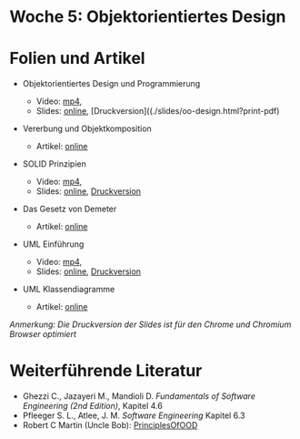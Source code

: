 # Woche 5: Objektorientiertes Design

# Folien und Artikel

* Objektorientiertes Design und Programmierung
    * Video:  [mp4](https://drive.switch.ch/index.php/s/eJBmEDAAkhwTUO1),  
    * Slides: [online](./slides/oo-design.html), [Druckversion]((./slides/oo-design.html?print-pdf)

* Vererbung und Objektkomposition
    * Artikel: [online](./articles/oo-composition-vs-inheritance.html)

* SOLID Prinzipien
    * Video:  [mp4](https://drive.switch.ch/index.php/s/QSMeFeYbs7Hpfky),  
    * Slides: [online](./slides/solid.html), [Druckversion](./slides/solid.html?print-pdf)

* Das Gesetz von Demeter
    * Artikel: [online](http://prinzipien-der-softwaretechnik.blogspot.com/2013/06/das-gesetz-von-demeter.html)

* UML Einführung
    * Video:  [mp4](https://drive.switch.ch/index.php/s/Was9xtou8E5cHvH),  
    * Slides: [online](./slides/uml-static.html), [Druckversion](./slides/uml-static?print-pdf)

* UML Klassendiagramme
    * Artikel: [online](https://www.ibm.com/developerworks/rational/library/content/RationalEdge/sep04/bell/)

*Anmerkung: Die Druckversion der Slides ist für den Chrome und Chromium Browser optimiert*


# Weiterführende Literatur
* Ghezzi C., Jazayeri M., Mandioli D. *Fundamentals of Software Engineering (2nd Edition)*, Kapitel 4.6
* Pfleeger S. L., Atlee, J. M. *Software Engineering* Kapitel 6.3
* Robert C Martin (Uncle Bob): [PrinciplesOfOOD](http://butunclebob.com/ArticleS.UncleBob.PrinciplesOfOod)
